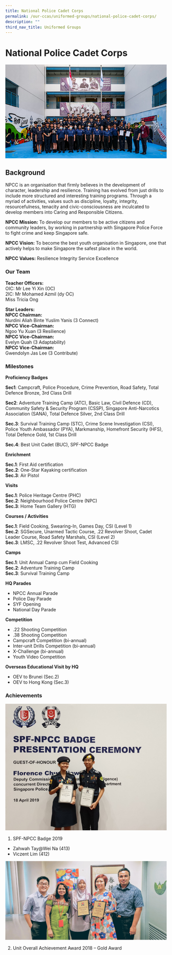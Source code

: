 ```yaml
---
title: National Police Cadet Corps
permalink: /our-ccas/uniformed-groups/national-police-cadet-corps/
description: ""
third_nav_title: Uniformed Groups
---
```

# **National Police Cadet Corps**

![](/images/yhssnpcc1.png)

Background
----------
NPCC is an organisation that firmly believes in the development of character, leadership and resilience. Training has evolved from just drills to include more structured and interesting training programs. Through a myriad of activities, values such as discipline, loyalty, integrity, resourcefulness, tenacity and civic-consciousness are inculcated to develop members into Caring and Responsible Citizens.

**NPCC Mission:**&nbsp;To develop our members to be active citizens and community leaders, by working in partnership with Singapore Police Force to fight crime and keep Singapore safe.

**NPCC Vision:**&nbsp;To become the best youth organisation in Singapore, one that actively helps to make Singapore the safest place in the world.

**NPCC Values:**&nbsp;Resilience Integrity Service Excellence

### Our Team

**Teacher Officers:**  
OIC: Mr Lee Yi Xin (OC)
<br>2IC:  Mr Mohamed Azmil (dy OC)<br>         Miss Tricia Ong

**Star Leaders:**<br>
**NPCC Chairman:**
<br>Nurdini Aliah Binte Yuslim Yanis (3 Connect)  
**NPCC Vice-Chairman:**<br> Ngoo Yu Xuan (3 Resilience)  
**NPCC Vice-Chairman:**<br> Evelyn Quah (3 Adaptability)  
**NPCC Vice-Chairman:**<br> Gwendolyn Jas Lee (3 Contribute)


### Milestones

**Proficiency Badges**  

**Sec1**: Campcraft, Police Procedure, Crime Prevention, Road Safety, Total Defence Bronze, 3rd Class Drill

**Sec2**: Adventure Training Camp (ATC), Basic Law, Civil Defence (CD), Community Safety &amp; Security Program (CSSP), Singapore Anti-Narcotics Association (SANA), Total Defence Silver, 2nd Class Drill

**Sec.3**: Survival Training Camp (STC), Crime Scene Investigation (CSI), Police Youth Ambassador (PYA), Markmanship, Homefront Security (HFS), Total Defence Gold, 1st Class Drill

**Sec.4**: Best Unit Cadet (BUC), SPF-NPCC Badge

  

**Enrichment**

**Sec.1**: First Aid certification    
**Sec.2**: One-Star Kayaking certification   
**Sec.3**: Air Pistol

**Visits**

**Sec.1**: Police Heritage Centre (PHC)   
**Sec.2**: Neighbourhood Police Centre (NPC)   
**Sec.3**: Home Team Gallery (HTG)&nbsp;

  

**Courses / Activities**

**Sec.1**: Field Cooking, Swearing-In, Games Day, CSI (Level 1)   
**Sec.2**: SGSecure, Unarmed Tactic Course, .22 Revolver Shoot, Cadet Leader Course, Road Safety Marshals, CSI (Level 2)     
**Sec.3**: LMSC, .22 Revolver Shoot Test, Advanced CSI

  

**Camps**

**Sec.1**: Unit Annual Camp cum Field Cooking  
**Sec.2**: Adventure Training Camp   
**Sec.3**: Survival Training Camp

  

**HQ Parades**
* NPCC Annual Parade
* Police Day Parade
* SYF Opening
* National Day Parade

  

**Competition**

* .22 Shooting Competition
*  .38 Shooting Competition
* Campcraft Competition (bi-annual)
* Inter-unit Drills Competition (bi-annual)
* X-Challenge (bi-annual)
* Youth Video Competition

**Overseas Educational Visit by HQ**

* OEV to Brunei (Sec.2)
* OEV to Hong Kong (Sec.3)

### Achievements

![](/images/SPF.jpg)

1. SPF-NPCC Badge 2019  

* Zahwah Tay@Wei Na (413)
* Viczent Lim (412)

![](/images/UOPA.jpeg)

2. Unit Overall Achievement Award 2018 – Gold Award